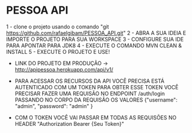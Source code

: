 # PESSOA API

1 - clone o projeto usando o comando "git https://github.com/rafaelgibam/PESSOA_API.git"
2 - ABRA A SUA IDEIA E IMPORTE O PROJETO PARA SUA WORKSPACE
3 - CONFIGURE SUA IDE PARA APONTAR PARA JDK8
4 - EXECUTE O COMANDO MVN CLEAN & INSTALL
5 - EXECUTE O PROJETO E USE!


- LINK DO PROJETO EM PRODUÇÃO -> http://apipessoa.herokuapp.com/api/v1/

- PARA ACESSAR OS RECURSOS DA API VOCÊ PRECISA ESTÁ AUTENTICADO COM UM TOKEN PARA OBTER ESSE TOKEN VOCÊ PRECISAR FAZER UMA REQUISÃO NO ENDPOINT
  /auth/login PASSANDO NO CORPO DA REQUISÃO OS VALORES {"username": "admin", "password": "admin" }

- COM O TOKEN VOCÊ VAI PASSAR EM TODAS AS REQUISÕES NO HEADER "Authorization Bearer {Seu Token}"
